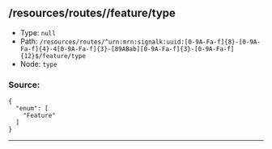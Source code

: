 ## /resources/routes/<RegExp>/feature/type

* Type: `null`
* Path: `/resources/routes/^urn:mrn:signalk:uuid:[0-9A-Fa-f]{8}-[0-9A-Fa-f]{4}-4[0-9A-Fa-f]{3}-[89ABab][0-9A-Fa-f]{3}-[0-9A-Fa-f]{12}$/feature/type`
* Node: `type`

### Source:
```
{
  "enum": [
    "Feature"
  ]
}
```

---
